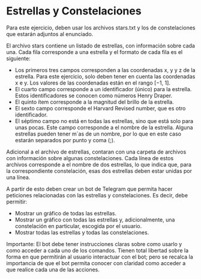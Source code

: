 # Estrellas y Constelaciones

Para este ejercicio, deben usar los archivos stars.txt y los de constelaciones que estarán adjuntos al enunciado. 

El archivo stars contiene un listado de estrellas, con información sobre cada una. Cada fila corresponde a una estrella y el formato de cada fila es el siguiente: 

- Los primeros tres campos corresponden a las coordenadas x, y y z de la estrella. Para este ejercicio, solo deben tener en cuenta las coordenadas x e y. Los valores de las coordenadas están en el rango [−1, 1].
- El cuarto campo corresponde a un identificador (único) para la estrella. Estos identificadores se conocen como números Henry Draper.
- El quinto ítem corresponde a la magnitud del brillo de la estrella.
- El sexto campo corresponde el Harvard Revised number, que es otro identificador.
- El séptimo campo no está en todas las estrellas, sino que está solo para unas pocas. Este campo corresponde a el nombre de la estrella. Alguna estrellas pueden tener m´as de un nombre, por lo que en este caso estarán separados por punto y coma (;). 

Adicional a el archivo de estrellas, contaran con una carpeta de archivos con información sobre algunas constelaciones. Cada línea de estos archivos corresponde a el nombre de dos estrellas, lo que indica que, para la correspondiente constelación, esas dos estrellas deben estar unidas por una línea.

A partir de esto deben crear un bot de Telegram que permita hacer peticiones relacionadas con las estrellas y constelaciones. Es decir, debe permitir: 

- Mostrar un gráfico  de todas las estrellas.
- Mostrar un gráfico con todas las estrellas y, adicionalmente, una constelación en particular, escogida por el usuario.
- Mostrar todas las estrellas y todas las constelaciones. 

Importante: El bot debe tener instrucciones claras sobre como usarlo y como acceder a cada uno de los comandos. Tienen total libertad sobre la forma en que permitirán al usuario interactuar con el bot; pero se recalca la importancia de que el bot permita conocer con claridad como acceder a que realice cada una de las acciones.
